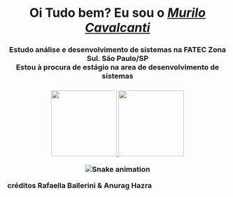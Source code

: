 
<div>
  <h1 align="center">Oi Tudo bem? Eu sou o <a href="https://www.linkedin.com/in/murilo0300/"><i>Murilo Cavalcanti</i></a> </h1>
  <h3 align="center">Estudo análise e desenvolvimento de sistemas na FATEC Zona Sul. São Paulo/SP<br>
   Estou à procura de estágio na area de desenvolvimento de sistemas<h3>
 
  
<div align="center">
  <a href="https://github.com/Murilo0300">
    <img height="150em" src="https://github-readme-stats.vercel.app/api?username=Murilo0300&count_private=true&include_all_commits=true&show_icons=true&theme=dracula&hide_border=false&show_owner=true"/>
    <img height="150em" src="https://github-readme-stats.vercel.app/api/top-langs/?username=Murilo0300&theme=dracula&hide_border=false&&layout=compact"/>
  </a>
</div>



<div align="center">
  
  ![Snake animation](https://github.com/danielbped/danielbped/blob/output/github-contribution-grid-snake.svg)
  
</div>


créditos Rafaella Ballerini & Anurag Hazra

